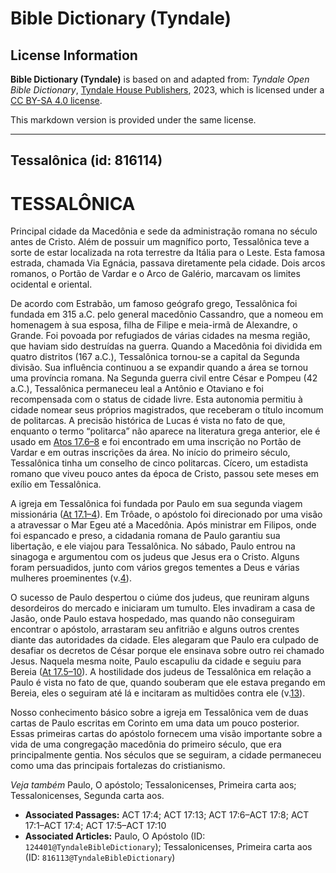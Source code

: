 # Bible Dictionary (Tyndale)

## License Information

**Bible Dictionary (Tyndale)** is based on and adapted from: _Tyndale Open Bible Dictionary_, [Tyndale House Publishers](https://tyndaleopenresources.com/), 2023, which is licensed under a [CC BY-SA 4.0 license](https://creativecommons.org/licenses/by-sa/4.0/legalcode.en).

This markdown version is provided under the same license.



--------------------------------

## Tessalônica (id: 816114)

TESSALÔNICA
===========

Principal cidade da Macedônia e sede da administração romana no século antes de Cristo. Além de possuir um magnífico porto, Tessalônica teve a sorte de estar localizada na rota terrestre da Itália para o Leste. Esta famosa estrada, chamada Via Egnácia, passava diretamente pela cidade. Dois arcos romanos, o Portão de Vardar e o Arco de Galério, marcavam os limites ocidental e oriental.

De acordo com Estrabão, um famoso geógrafo grego, Tessalônica foi fundada em 315 a.C. pelo general macedônio Cassandro, que a nomeou em homenagem à sua esposa, filha de Filipe e meia\-irmã de Alexandre, o Grande. Foi povoada por refugiados de várias cidades na mesma região, que haviam sido destruídas na guerra. Quando a Macedônia foi dividida em quatro distritos (167 a.C.), Tessalônica tornou\-se a capital da Segunda divisão. Sua influência continuou a se expandir quando a área se tornou uma província romana. Na Segunda guerra civil entre César e Pompeu (42 a.C.), Tessalônica permaneceu leal a Antônio e Otaviano e foi recompensada com o status de cidade livre. Esta autonomia permitiu à cidade nomear seus próprios magistrados, que receberam o título incomum de politarcas. A precisão histórica de Lucas é vista no fato de que, enquanto o termo “politarca” não aparece na literatura grega anterior, ele é usado em [Atos 17\.6–8](https://ref.ly/Acts17:6-Acts17:8) e foi encontrado em uma inscrição no Portão de Vardar e em outras inscrições da área. No início do primeiro século, Tessalônica tinha um conselho de cinco politarcas. Cícero, um estadista romano que viveu pouco antes da época de Cristo, passou sete meses em exílio em Tessalônica.

A igreja em Tessalônica foi fundada por Paulo em sua segunda viagem missionária ([At 17\.1–4](https://ref.ly/Acts17:1-Acts17:4)). Em Trôade, o apóstolo foi direcionado por uma visão a atravessar o Mar Egeu até a Macedônia. Após ministrar em Filipos, onde foi espancado e preso, a cidadania romana de Paulo garantiu sua libertação, e ele viajou para Tessalônica. No sábado, Paulo entrou na sinagoga e argumentou com os judeus que Jesus era o Cristo. Alguns foram persuadidos, junto com vários gregos tementes a Deus e várias mulheres proeminentes (v.[4](https://ref.ly/Acts17:4)).

O sucesso de Paulo despertou o ciúme dos judeus, que reuniram alguns desordeiros do mercado e iniciaram um tumulto. Eles invadiram a casa de Jasão, onde Paulo estava hospedado, mas quando não conseguiram encontrar o apóstolo, arrastaram seu anfitrião e alguns outros crentes diante das autoridades da cidade. Eles alegaram que Paulo era culpado de desafiar os decretos de César porque ele ensinava sobre outro rei chamado Jesus. Naquela mesma noite, Paulo escapuliu da cidade e seguiu para Bereia ([At 17\.5–10](https://ref.ly/Acts17:5-Acts17:10)). A hostilidade dos judeus de Tessalônica em relação a Paulo é vista no fato de que, quando souberam que ele estava pregando em Bereia, eles o seguiram até lá e incitaram as multidões contra ele (v.[13](https://ref.ly/Acts17:13)).

Nosso conhecimento básico sobre a igreja em Tessalônica vem de duas cartas de Paulo escritas em Corinto em uma data um pouco posterior. Essas primeiras cartas do apóstolo fornecem uma visão importante sobre a vida de uma congregação macedônia do primeiro século, que era principalmente gentia. Nos séculos que se seguiram, a cidade permaneceu como uma das principais fortalezas do cristianismo.

*Veja também* Paulo, O apóstolo; Tessalonicenses, Primeira carta aos; Tessalonicenses, Segunda carta aos.

* **Associated Passages:** ACT 17:4; ACT 17:13; ACT 17:6–ACT 17:8; ACT 17:1–ACT 17:4; ACT 17:5–ACT 17:10
* **Associated Articles:** Paulo, O Apóstolo (ID: `124401@TyndaleBibleDictionary`); Tessalonicenses, Primeira carta aos (ID: `816113@TyndaleBibleDictionary`)

